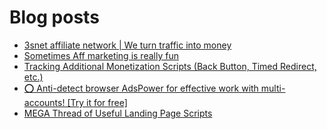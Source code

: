 # Blog posts
<!-- BLOG-POST-LIST:START -->
- [3snet affiliate network | We turn traffic into money](https://afflift.com/f/threads/3snet-affiliate-network-we-turn-traffic-into-money.1333/)
- [Sometimes Aff marketing is really fun](https://afflift.com/f/threads/sometimes-aff-marketing-is-really-fun.10381/)
- [Tracking Additional Monetization Scripts &lpar;Back Button, Timed Redirect, etc.&rpar;](https://afflift.com/f/threads/tracking-additional-monetization-scripts-back-button-timed-redirect-etc.5121/)
- [⭕ Anti-detect browser AdsPower for effective work with multi-accounts! [Try it for free]](https://afflift.com/f/threads/%E2%AD%95-anti-detect-browser-adspower-for-effective-work-with-multi-accounts-try-it-for-free.8805/)
- [MEGA Thread of Useful Landing Page Scripts](https://afflift.com/f/threads/mega-thread-of-useful-landing-page-scripts.2595/)
<!-- BLOG-POST-LIST:END -->
